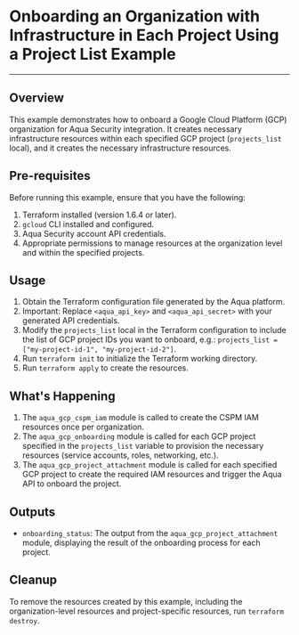 # Onboarding an Organization with Infrastructure in Each Project Using a Project List Example

---

## Overview

This example demonstrates how to onboard a Google Cloud Platform (GCP) organization for Aqua Security integration. It creates necessary infrastructure resources within each specified GCP project (`projects_list` local), and it creates the necessary infrastructure resources.

## Pre-requisites

Before running this example, ensure that you have the following:

1. Terraform installed (version 1.6.4 or later).
2. `gcloud` CLI installed and configured.
3. Aqua Security account API credentials.
4. Appropriate permissions to manage resources at the organization level and within the specified projects.

## Usage

1. Obtain the Terraform configuration file generated by the Aqua platform.
2. Important: Replace `<aqua_api_key>` and `<aqua_api_secret>` with your generated API credentials.
3. Modify the `projects_list` local in the Terraform configuration to include the list of GCP project IDs you want to onboard, e.g.: `projects_list = ["my-project-id-1", "my-project-id-2"]`.
4. Run `terraform init` to initialize the Terraform working directory.
5. Run `terraform apply` to create the resources.

## What's Happening

1. The `aqua_gcp_cspm_iam` module is called to create the CSPM IAM resources once per organization.
2. The `aqua_gcp_onboarding` module is called for each GCP project specified in the `projects_list` variable to provision the necessary resources (service accounts, roles, networking, etc.).
3. The `aqua_gcp_project_attachment` module is called for each specified GCP project to create the required IAM resources and trigger the Aqua API to onboard the project.

## Outputs

- `onboarding_status`: The output from the `aqua_gcp_project_attachment` module, displaying the result of the onboarding process for each project.

## Cleanup

To remove the resources created by this example, including the organization-level resources and project-specific resources, run `terraform destroy`.